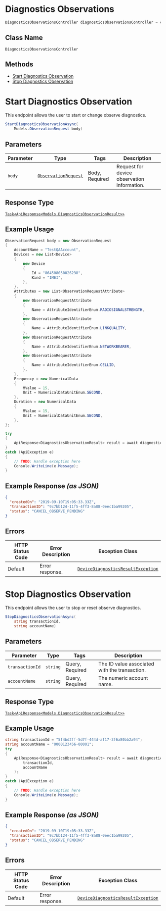 # Diagnostics Observations

```csharp
DiagnosticsObservationsController diagnosticsObservationsController = client.DiagnosticsObservationsController;
```

## Class Name

`DiagnosticsObservationsController`

## Methods

* [Start Diagnostics Observation](../../doc/controllers/diagnostics-observations.md#start-diagnostics-observation)
* [Stop Diagnostics Observation](../../doc/controllers/diagnostics-observations.md#stop-diagnostics-observation)


# Start Diagnostics Observation

This endpoint allows the user to start or change observe diagnostics.

```csharp
StartDiagnosticsObservationAsync(
    Models.ObservationRequest body)
```

## Parameters

| Parameter | Type | Tags | Description |
|  --- | --- | --- | --- |
| `body` | [`ObservationRequest`](../../doc/models/observation-request.md) | Body, Required | Request for device observation information. |

## Response Type

[`Task<ApiResponse<Models.DiagnosticsObservationResult>>`](../../doc/models/diagnostics-observation-result.md)

## Example Usage

```csharp
ObservationRequest body = new ObservationRequest
{
    AccountName = "TestQAAccount",
    Devices = new List<Device>
    {
        new Device
        {
            Id = "864508030026238",
            Kind = "IMEI",
        },
    },
    Attributes = new List<ObservationRequestAttribute>
    {
        new ObservationRequestAttribute
        {
            Name = AttributeIdentifierEnum.RADIOSIGNALSTRENGTH,
        },
        new ObservationRequestAttribute
        {
            Name = AttributeIdentifierEnum.LINKQUALITY,
        },
        new ObservationRequestAttribute
        {
            Name = AttributeIdentifierEnum.NETWORKBEARER,
        },
        new ObservationRequestAttribute
        {
            Name = AttributeIdentifierEnum.CELLID,
        },
    },
    Frequency = new NumericalData
    {
        MValue = 15,
        Unit = NumericalDataUnitEnum.SECOND,
    },
    Duration = new NumericalData
    {
        MValue = 15,
        Unit = NumericalDataUnitEnum.SECOND,
    },
};

try
{
    ApiResponse<DiagnosticsObservationResult> result = await diagnosticsObservationsController.StartDiagnosticsObservationAsync(body);
}
catch (ApiException e)
{
    // TODO: Handle exception here
    Console.WriteLine(e.Message);
}
```

## Example Response *(as JSON)*

```json
{
  "createdOn": "2019-09-10T19:05:33.33Z",
  "transactionID": "9c7bb124-11f5-4ff3-8a88-0eec1ba99205",
  "status": "CANCEL_OBSERVE_PENDING"
}
```

## Errors

| HTTP Status Code | Error Description | Exception Class |
|  --- | --- | --- |
| Default | Error response. | [`DeviceDiagnosticsResultException`](../../doc/models/device-diagnostics-result-exception.md) |


# Stop Diagnostics Observation

This endpoint allows the user to stop or reset observe diagnostics.

```csharp
StopDiagnosticsObservationAsync(
    string transactionId,
    string accountName)
```

## Parameters

| Parameter | Type | Tags | Description |
|  --- | --- | --- | --- |
| `transactionId` | `string` | Query, Required | The ID value associated with the transaction. |
| `accountName` | `string` | Query, Required | The numeric account name. |

## Response Type

[`Task<ApiResponse<Models.DiagnosticsObservationResult>>`](../../doc/models/diagnostics-observation-result.md)

## Example Usage

```csharp
string transactionId = "5f4bd2ff-5d7f-444d-af17-3f6a80bb2a94";
string accountName = "0000123456-00001";
try
{
    ApiResponse<DiagnosticsObservationResult> result = await diagnosticsObservationsController.StopDiagnosticsObservationAsync(
        transactionId,
        accountName
    );
}
catch (ApiException e)
{
    // TODO: Handle exception here
    Console.WriteLine(e.Message);
}
```

## Example Response *(as JSON)*

```json
{
  "createdOn": "2019-09-10T19:05:33.33Z",
  "transactionID": "9c7bb124-11f5-4ff3-8a88-0eec1ba99205",
  "status": "CANCEL_OBSERVE_PENDING"
}
```

## Errors

| HTTP Status Code | Error Description | Exception Class |
|  --- | --- | --- |
| Default | Error response. | [`DeviceDiagnosticsResultException`](../../doc/models/device-diagnostics-result-exception.md) |

